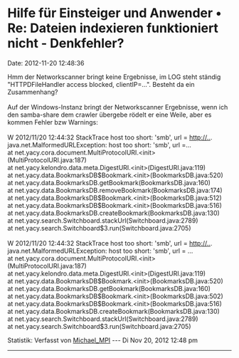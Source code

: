 Hilfe für Einsteiger und Anwender • Re: Dateien indexieren funktioniert nicht - Denkfehler?
===========================================================================================

Date: 2012-11-20 12:48:36

Hmm der Networkscanner bringt keine Ergebnisse, im LOG steht ständig
\"HTTPDFileHandler access blocked, clientIP=\...\". Besteht da ein
Zusammenhang?\
\
Auf der Windows-Instanz bringt der Networkscanner Ergebnisse, wenn ich
den samba-share dem crawler übergebe rödelt er eine Weile, aber es
kommen Fehler bzw Warnings:\
\
W 2012/11/20 12:44:32 StackTrace host too short: \'smb\', url =
<http://..>.\
java.net.MalformedURLException: host too short: \'smb\', url =\...\
at
net.yacy.cora.document.MultiProtocolURI.\<init\>(MultiProtocolURI.java:187)\
at net.yacy.kelondro.data.meta.DigestURI.\<init\>(DigestURI.java:119)\
at net.yacy.data.BookmarksDB\$Bookmark.\<init\>(BookmarksDB.java:520)\
at net.yacy.data.BookmarksDB.getBookmark(BookmarksDB.java:160)\
at net.yacy.data.BookmarksDB.removeBookmark(BookmarksDB.java:174)\
at net.yacy.data.BookmarksDB\$Bookmark.\<init\>(BookmarksDB.java:512)\
at net.yacy.data.BookmarksDB\$Bookmark.\<init\>(BookmarksDB.java:516)\
at net.yacy.data.BookmarksDB.createBookmark(BookmarksDB.java:130)\
at net.yacy.search.Switchboard.stackUrl(Switchboard.java:2789)\
at net.yacy.search.Switchboard\$3.run(Switchboard.java:2705)\
\
W 2012/11/20 12:44:32 StackTrace host too short: \'smb\', url =
<http://..>.\
java.net.MalformedURLException: host too short: \'smb\', url = \...\
at
net.yacy.cora.document.MultiProtocolURI.\<init\>(MultiProtocolURI.java:187)\
at net.yacy.kelondro.data.meta.DigestURI.\<init\>(DigestURI.java:119)\
at net.yacy.data.BookmarksDB\$Bookmark.\<init\>(BookmarksDB.java:520)\
at net.yacy.data.BookmarksDB.getBookmark(BookmarksDB.java:160)\
at net.yacy.data.BookmarksDB\$Bookmark.\<init\>(BookmarksDB.java:502)\
at net.yacy.data.BookmarksDB\$Bookmark.\<init\>(BookmarksDB.java:516)\
at net.yacy.data.BookmarksDB.createBookmark(BookmarksDB.java:130)\
at net.yacy.search.Switchboard.stackUrl(Switchboard.java:2789)\
at net.yacy.search.Switchboard\$3.run(Switchboard.java:2705)

Statistik: Verfasst von
[Michael\_MPI](http://forum.yacy-websuche.de/memberlist.php?mode=viewprofile&u=8797)
--- Di Nov 20, 2012 12:48 pm

------------------------------------------------------------------------
